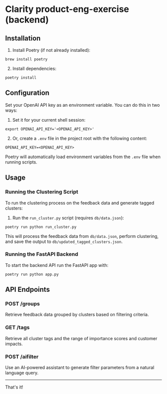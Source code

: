 # Clarity product-eng-exercise (backend)

## Installation

1. Install Poetry (if not already installed):

```
brew install poetry
```

2. Install dependencies:

```
poetry install
```

## Configuration

Set your OpenAI API key as an environment variable. You can do this in two ways:

1. Set it for your current shell session:

```
export OPENAI_API_KEY='<OPENAI_API_KEY>'
```

2. Or, create a `.env` file in the project root with the following content:

```
OPENAI_API_KEY=<OPENAI_API_KEY>
```

Poetry will automatically load environment variables from the `.env` file when running scripts.

## Usage

### Running the Clustering Script

To run the clustering process on the feedback data and generate tagged clusters:

1. Run the `run_cluster.py` script (requires `db/data.json`):

```
poetry run python run_cluster.py
```

This will process the feedback data from `db/data.json`, perform clustering, and save the output to `db/updated_tagged_clusters.json`.

### Running the FastAPI Backend

To start the backend API run the FastAPI app with:

```
poetry run python app.py
```

## API Endpoints

### POST /groups

Retrieve feedback data grouped by clusters based on filtering criteria.

### GET /tags

Retrieve all cluster tags and the range of importance scores and customer impacts.

### POST /aifilter

Use an AI-powered assistant to generate filter parameters from a natural language query.

---

That's it!

